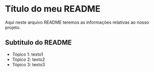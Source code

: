 # Título do meu README

Aqui neste arquivo README teremos as informações relativas ao nosso projeto.

## Subtitulo do README

- Tópico 1: texto1
- Tópico 2: texto2
- Tópico 3: texto3
